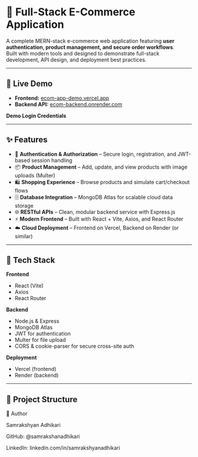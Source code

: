 # 🛒 Full-Stack E-Commerce Application

A complete MERN-stack e-commerce web application featuring **user authentication, product management, and secure order workflows**.  
Built with modern tools and designed to demonstrate full-stack development, API design, and deployment best practices.

---

## 🚀 Live Demo

- **Frontend:** [ecom-app-demo.vercel.app](https://ecom-app-demo.vercel.app/)
- **Backend API:** [ecom-backend.onrender.com](https://ecom-backend.onrender.com)  

**Demo Login Credentials**  

---

## ✨ Features

- 🔐 **Authentication & Authorization** – Secure login, registration, and JWT-based session handling  
- 📦 **Product Management** – Add, update, and view products with image uploads (Multer)  
- 🛍️ **Shopping Experience** – Browse products and simulate cart/checkout flows  
- 🗄️ **Database Integration** – MongoDB Atlas for scalable cloud data storage  
- 🌐 **RESTful APIs** – Clean, modular backend service with Express.js  
- ⚡ **Modern Frontend** – Built with React + Vite, Axios, and React Router  
- ☁️ **Cloud Deployment** – Frontend on Vercel, Backend on Render (or similar)

---

## 🧰 Tech Stack

**Frontend**  
- React (Vite)  
- Axios  
- React Router  

**Backend**  
- Node.js & Express  
- MongoDB Atlas  
- JWT for authentication  
- Multer for file upload  
- CORS & cookie-parser for secure cross-site auth  

**Deployment**  
- Vercel (frontend)  
- Render (backend)  

---

## 📂 Project Structure

👤 Author

Samrakshyan Adhikari

GitHub: @samrakshanadhikari

LinkedIn: linkedin.com/in/samrakshyanadhikari
